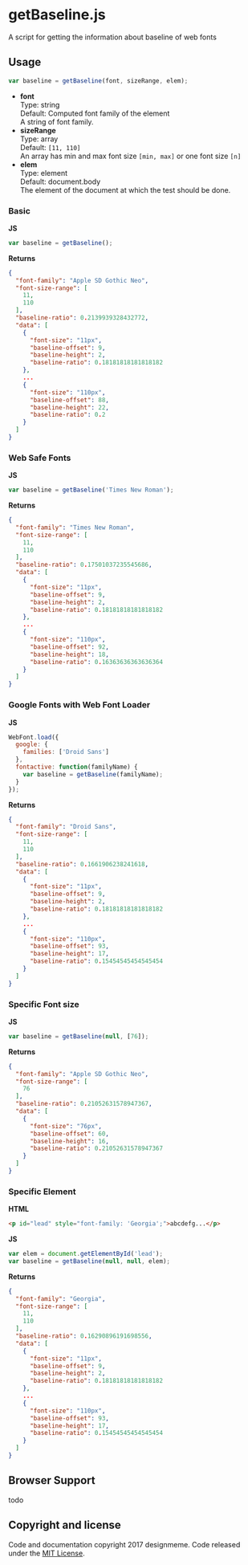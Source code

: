 # getBaseline.js
A script for getting the information about baseline of web fonts

## Usage
```javascript
var baseline = getBaseline(font, sizeRange, elem);
```
- **font**  
   Type: string  
   Default: Computed font family of the element  
   A string of font family.
- **sizeRange**  
   Type: array  
   Default: `[11, 110]`  
   An array has min and max font size `[min, max]` or one font size `[n]`
- **elem**  
   Type: element  
   Default: document.body  
   The element of the document at which the test should be done.

### Basic
**JS**
```javascript
var baseline = getBaseline();
```
**Returns**
```json
{
  "font-family": "Apple SD Gothic Neo",
  "font-size-range": [
    11,
    110
  ],
  "baseline-ratio": 0.2139939328432772,
  "data": [
    {
      "font-size": "11px",
      "baseline-offset": 9,
      "baseline-height": 2,
      "baseline-ratio": 0.18181818181818182
    },
    ...
    {
      "font-size": "110px",
      "baseline-offset": 88,
      "baseline-height": 22,
      "baseline-ratio": 0.2
    }
  ]
}
```

### Web Safe Fonts
**JS**
```javascript
var baseline = getBaseline('Times New Roman');
```
**Returns**
```json
{
  "font-family": "Times New Roman",
  "font-size-range": [
    11,
    110
  ],
  "baseline-ratio": 0.17501037235545686,
  "data": [
    {
      "font-size": "11px",
      "baseline-offset": 9,
      "baseline-height": 2,
      "baseline-ratio": 0.18181818181818182
    },
    ...
    {
      "font-size": "110px",
      "baseline-offset": 92,
      "baseline-height": 18,
      "baseline-ratio": 0.16363636363636364
    }
  ]
}
```

### Google Fonts with Web Font Loader
**JS**
```javascript
WebFont.load({
  google: {
    families: ['Droid Sans']
  },
  fontactive: function(familyName) {
    var baseline = getBaseline(familyName);
  }
});
```
**Returns**
```json
{
  "font-family": "Droid Sans",
  "font-size-range": [
    11,
    110
  ],
  "baseline-ratio": 0.1661906238241618,
  "data": [
    {
      "font-size": "11px",
      "baseline-offset": 9,
      "baseline-height": 2,
      "baseline-ratio": 0.18181818181818182
    },
    ...
    {
      "font-size": "110px",
      "baseline-offset": 93,
      "baseline-height": 17,
      "baseline-ratio": 0.15454545454545454
    }
  ]
}
```

### Specific Font size
**JS**
```javascript
var baseline = getBaseline(null, [76]);
```
**Returns**
```json
{
  "font-family": "Apple SD Gothic Neo",
  "font-size-range": [
    76
  ],
  "baseline-ratio": 0.21052631578947367,
  "data": [
    {
      "font-size": "76px",
      "baseline-offset": 60,
      "baseline-height": 16,
      "baseline-ratio": 0.21052631578947367
    }
  ]
}
```

### Specific Element
**HTML**
```html
<p id="lead" style="font-family: 'Georgia';">abcdefg...</p>
```
**JS**
```javascript
var elem = document.getElementById('lead');
var baseline = getBaseline(null, null, elem);
```
**Returns**
```json
{
  "font-family": "Georgia",
  "font-size-range": [
    11,
    110
  ],
  "baseline-ratio": 0.16290896191698556,
  "data": [
    {
      "font-size": "11px",
      "baseline-offset": 9,
      "baseline-height": 2,
      "baseline-ratio": 0.18181818181818182
    },
    ...
    {
      "font-size": "110px",
      "baseline-offset": 93,
      "baseline-height": 17,
      "baseline-ratio": 0.15454545454545454
    }
  ]
}
```

## Browser Support
todo

## Copyright and license

Code and documentation copyright 2017 designmeme. Code released under the [MIT License](LICENSE).